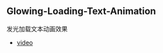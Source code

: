 ## Glowing-Loading-Text-Animation

发光加载文本动画效果

- [video](https://www.youtube.com/watch?v=bOcXNaUN20M)
